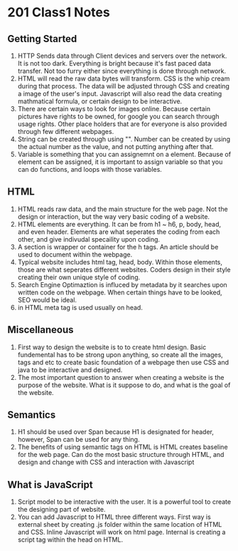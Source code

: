 # 201 Class1 Notes
## Getting Started
1. HTTP Sends data through Client devices and servers over the network. It is not too dark. Everything is bright because it's fast paced data transfer. Not too furry either since everything is done through network.
2. HTML will read the raw data bytes will transform. CSS is the whip cream during that process. The data will be adjusted through CSS and creating a image of the user's input. Javascript will also read the data creating mathmatical formula, or certain design to be interactive.
3. There are certain ways to look for images online. Because certain pictures have rights to be owned, for google you can search through usage rights. Other place holders that are for everyone is also provided through few different webpages.
4. String can be created through using "". Number can be created by using the actual number as the value, and not putting anything after that.
5. Variable is something that you can assignemnt on a element. Because of element can be assigned, it is important to assign variable so that you can do functions, and loops with those variables.
## HTML
1. HTML reads raw data, and the main structure for the web page. Not the design or interaction, but the way very basic coding of a website.
2. HTML elements are everything. It can be from h1 ~ h6, p, body, head, and even header. Elements are what seperates the coding from each other, and give indivudal specaility upon coding.
3. A section is wrapper or container for the h tags. An article should be used to document within the webpage. 
4. Typical website includes html tag, head, body. Within those elements, those are what seperates different websites. Coders design in their style creating their own unique style of coding.
5. Search Engine Optimaztion is influced by metadata by it searches upon written code on the webpage. When certain things have to be looked, SEO would be ideal.
6. in HTML meta tag is used usually on head. 
## Miscellaneous
1. First way to design the website is to to create html design. Basic fundemental has to be strong upon anything, so create all the images, tags and etc to create basic foundation of a webpage then use CSS and java to be interactive and designed.
2. The most important question to answer when creating a website is the purpose of the website. What is it suppose to do, and what is the goal of the website.
## Semantics
1. H1 should be used over Span because H1 is designated for header, however, Span can be used for any thing.
2. The benefits of using semantic tags on HTML is HTML creates baseline for the web page. Can do the most basic structure through HTML, and design and change with CSS and interaction with Javascript
## What is JavaScript
1. Script model to be interactive with the user. It is a powerful tool to create the designing part of website.
2. You can add Javascript to HTML three different ways. First way is external sheet by creating .js folder within the same location of HTML and CSS. Inline Javascript will work on html page. Internal is creating a script tag within the head on HTML.